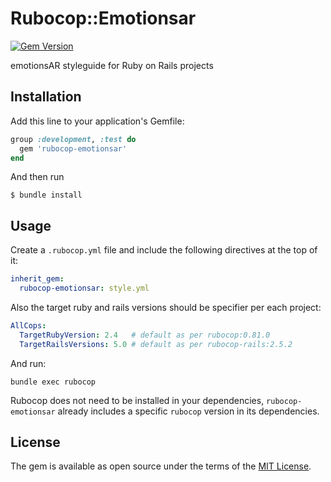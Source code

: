# Rubocop::Emotionsar
[![Gem Version](https://badge.fury.io/rb/rubocop-emotionsar.svg)](https://badge.fury.io/rb/rubocop-emotionsar)

emotionsAR styleguide for Ruby on Rails projects

## Installation

Add this line to your application's Gemfile:

```ruby
group :development, :test do
  gem 'rubocop-emotionsar'
end
```

And then run
```shell
$ bundle install
```

## Usage

Create a `.rubocop.yml` file and include the following directives at the top of it:
```yml
inherit_gem:
  rubocop-emotionsar: style.yml
```

Also the target ruby and rails versions should be specifier per each project:
```yml
AllCops:
  TargetRubyVersion: 2.4   # default as per rubocop:0.81.0
  TargetRailsVersions: 5.0 # default as per rubocop-rails:2.5.2
```

And run:
```shell
bundle exec rubocop
```

Rubocop does not need to be installed in your dependencies, `rubocop-emotionsar` already includes a specific `rubocop` version in its dependencies.

## License

The gem is available as open source under the terms of the [MIT License](https://opensource.org/licenses/MIT).
